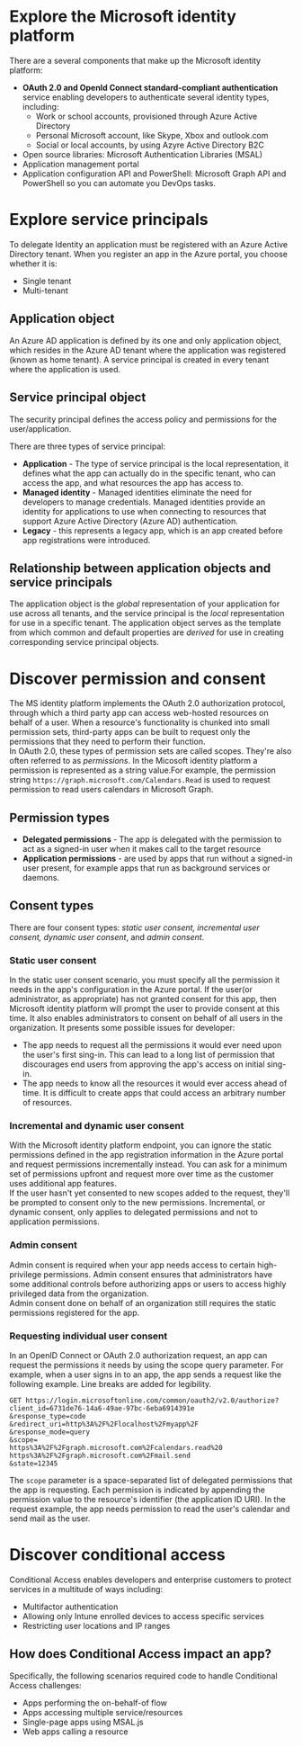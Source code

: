 # Explore the Microsoft identity platform
There are a several components that make up the Microsoft identity platform:
- **OAuth 2.0 and OpenId Connect standard-compliant authentication** service enabling developers to authenticate several identity types, including:
    - Work or school accounts, provisioned through Azure Active Directory
    - Personal Microsoft account, like Skype, Xbox and outlook.com
    - Social or local accounts, by using Azyre Active Directory B2C
- Open source libraries: Microsoft Authentication Libraries (MSAL)
- Application management portal
- Application configuration API and PowerShell: Microsoft Graph API and PowerShell so you can automate you DevOps tasks.

# Explore service principals
To delegate Identity an application must be registered with an Azure Active Directory tenant. When you register an app in the Azure portal, you choose whether it is:
- Single tenant
- Multi-tenant

## Application object
An Azure AD application is defined by its one and only application object, which resides in the Azure AD tenant where the application was registered (known as home tenant).
A service principal is created in every tenant where the application is used. 

## Service principal object
The security principal defines the access policy and permissions for the user/application.

There are three types of service principal:
- **Application** - The type of service principal is the local representation, it defines what the app can actually do in the specific tenant, who can access the app, and what resources the app has access to.
- **Managed identity** - Managed identities eliminate the need for developers to manage credentials. Managed identities provide an identity for applications to use when connecting to resources that support Azure Active Directory (Azure AD) authentication.
- **Legacy** - this represents a legacy app, which is an app created before app registrations were introduced.

## Relationship between application objects and service principals
The application object is the *global* representation of your application for use across all tenants, and the service principal is the *local* representation for use in a specific tenant. The application object serves as the template from which common and default properties are *derived* for use in creating corresponding service principal objects.

# Discover permission and consent
The MS identity platform implements the OAuth 2.0 authorization protocol, through which a third party app can access web-hosted resources on behalf of a user.
When a resource's functionality is chunked into small permission sets, third-party apps can be built to request only the permissions that they need to perform their function.\
In OAuth 2.0, these types of permission sets are called scopes. They're also often referred to as *permissions*. In the Micosoft identity platform a permission is represented as a string value.For example, the permission string `https://graph.microsoft.com/Calendars.Read` is used to request permission to read users calendars in Microsoft Graph.

## Permission types
- **Delegated permissions** - The app is delegated with the permission to act as a signed-in user when it makes call to the target resource
- **Application permissions** - are used by apps that run without a signed-in user present, for example apps that run as background services or daemons.

## Consent types
There are four consent types: *static user consent, incremental user consent, dynamic user consent*, and *admin consent*.

### Static user consent
In the static user consent scenario, you must specify all the permission it needs in the app's configuration in the Azure portal. If the user(or administrator, as appropriate) has not granted consent for this app, then Microsoft identity platform will prompt the user to provide consent at this time. It also enables administrators to consent on behalf of all users in the organization.
It presents some possible issues for developer:
- The app needs to request all the permissions it would ever need upon the user's first sing-in. This can lead to a long list of permission that discourages end users from approving the app's access on initial sing-in.
- The app needs to know all the resources it would ever access ahead of time. It is difficult to create apps that could access an arbitrary number of resources.

### Incremental and dynamic user consent
With the Microsoft identity platform endpoint, you can ignore the static permissions defined in the app registration information in the Azure portal and request permissions incrementally instead. You can ask for a minimum set of permissions upfront and request more over time as the customer uses additional app features.\
If the user hasn't yet consented to new scopes added to the request, they'll be prompted to consent only to the new permissions. Incremental, or dynamic consent, only applies to delegated permissions and not to application permissions.

### Admin consent
Admin consent is required when your app needs access to certain high-privilege permissions. Admin consent ensures that administrators have some additional controls before authorizing apps or users to access highly privileged data from the organization.\
Admin consent done on behalf of an organization still requires the static permissions registered for the app.

### Requesting individual user consent
In an OpenID Connect or OAuth 2.0 authorization request, an app can request the permissions it needs by using the scope query parameter. For example, when a user signs in to an app, the app sends a request like the following example. Line breaks are added for legibility.
```
GET https://login.microsoftonline.com/common/oauth2/v2.0/authorize?
client_id=6731de76-14a6-49ae-97bc-6eba6914391e
&response_type=code
&redirect_uri=http%3A%2F%2Flocalhost%2Fmyapp%2F
&response_mode=query
&scope=
https%3A%2F%2Fgraph.microsoft.com%2Fcalendars.read%20
https%3A%2F%2Fgraph.microsoft.com%2Fmail.send
&state=12345
```
The `scope` parameter is a space-separated list of delegated permissions that the app is requesting. Each permission is indicated by appending the permission value to the resource's identifier (the application ID URI). In the request example, the app needs permission to read the user's calendar and send mail as the user.

# Discover conditional access
Conditional Access enables developers and enterprise customers to protect services in a multitude of ways including:

- Multifactor authentication
- Allowing only Intune enrolled devices to access specific services
- Restricting user locations and IP ranges

## How does Conditional Access impact an app?
Specifically, the following scenarios required code to handle Conditional Access challenges:
- Apps performing the on-behalf-of flow
- Apps accessing multiple service/resources
- Single-page apps using MSAL.js
- Web apps calling a resource
